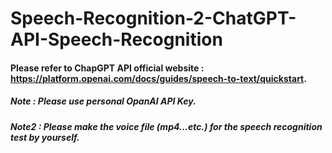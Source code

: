 # Speech-Recognition-2-ChatGPT-API-Speech-Recognition
#### Please refer to ChapGPT API official website : https://platform.openai.com/docs/guides/speech-to-text/quickstart.
##### Note : Please use personal OpanAI API Key.
##### Note2 : Please make the voice file (mp4...etc.) for the speech recognition test by yourself.
